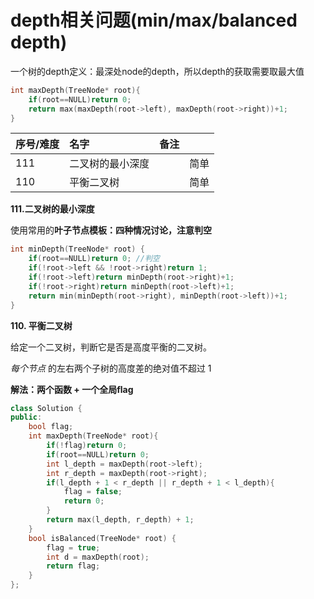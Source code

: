 # depth相关问题\(min/max/balanced depth\)

一个树的depth定义：最深处node的depth，所以depth的获取需要取最大值

```cpp
int maxDepth(TreeNode* root){
    if(root==NULL)return 0;
    return max(maxDepth(root->left), maxDepth(root->right))+1;
}
```



| 序号/难度 | 名字 | 备注 |  |
| :--- | :--- | :--- | :--- |
| 111 | 二叉树的最小深度 |  | 简单 |
| 110 | 平衡二叉树 |  | 简单 |

**111.二叉树的最小深度**

使用常用的**叶子节点模板：四种情况讨论，注意判空**

```cpp
int minDepth(TreeNode* root) {
    if(root==NULL)return 0; //判空
    if(!root->left && !root->right)return 1;
    if(!root->left)return minDepth(root->right)+1;
    if(!root->right)return minDepth(root->left)+1;
    return min(minDepth(root->right), minDepth(root->left))+1;
}
```

**110. 平衡二叉树**

给定一个二叉树，判断它是否是高度平衡的二叉树。

_每个节点_ 的左右两个子树的高度差的绝对值不超过 1 

**解法：两个函数 + 一个全局flag**

```cpp
class Solution {
public:
    bool flag;
    int maxDepth(TreeNode* root){
        if(!flag)return 0;
        if(root==NULL)return 0;
        int l_depth = maxDepth(root->left);
        int r_depth = maxDepth(root->right);
        if(l_depth + 1 < r_depth || r_depth + 1 < l_depth){
            flag = false;
            return 0;
        }
        return max(l_depth, r_depth) + 1;
    }
    bool isBalanced(TreeNode* root) {
        flag = true;
        int d = maxDepth(root);
        return flag;
    }
};
```

